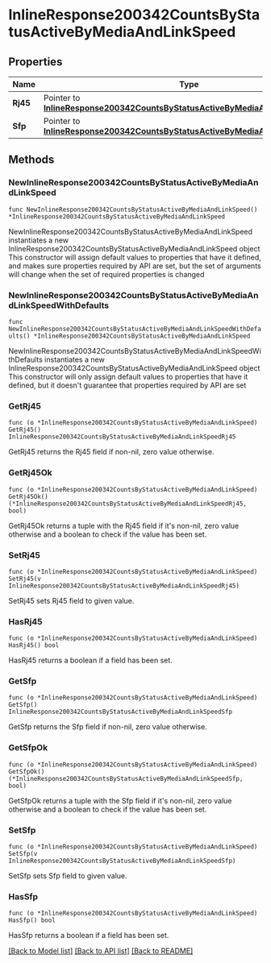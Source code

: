 # InlineResponse200342CountsByStatusActiveByMediaAndLinkSpeed

## Properties

Name | Type | Description | Notes
------------ | ------------- | ------------- | -------------
**Rj45** | Pointer to [**InlineResponse200342CountsByStatusActiveByMediaAndLinkSpeedRj45**](InlineResponse200342CountsByStatusActiveByMediaAndLinkSpeedRj45.md) |  | [optional] 
**Sfp** | Pointer to [**InlineResponse200342CountsByStatusActiveByMediaAndLinkSpeedSfp**](InlineResponse200342CountsByStatusActiveByMediaAndLinkSpeedSfp.md) |  | [optional] 

## Methods

### NewInlineResponse200342CountsByStatusActiveByMediaAndLinkSpeed

`func NewInlineResponse200342CountsByStatusActiveByMediaAndLinkSpeed() *InlineResponse200342CountsByStatusActiveByMediaAndLinkSpeed`

NewInlineResponse200342CountsByStatusActiveByMediaAndLinkSpeed instantiates a new InlineResponse200342CountsByStatusActiveByMediaAndLinkSpeed object
This constructor will assign default values to properties that have it defined,
and makes sure properties required by API are set, but the set of arguments
will change when the set of required properties is changed

### NewInlineResponse200342CountsByStatusActiveByMediaAndLinkSpeedWithDefaults

`func NewInlineResponse200342CountsByStatusActiveByMediaAndLinkSpeedWithDefaults() *InlineResponse200342CountsByStatusActiveByMediaAndLinkSpeed`

NewInlineResponse200342CountsByStatusActiveByMediaAndLinkSpeedWithDefaults instantiates a new InlineResponse200342CountsByStatusActiveByMediaAndLinkSpeed object
This constructor will only assign default values to properties that have it defined,
but it doesn't guarantee that properties required by API are set

### GetRj45

`func (o *InlineResponse200342CountsByStatusActiveByMediaAndLinkSpeed) GetRj45() InlineResponse200342CountsByStatusActiveByMediaAndLinkSpeedRj45`

GetRj45 returns the Rj45 field if non-nil, zero value otherwise.

### GetRj45Ok

`func (o *InlineResponse200342CountsByStatusActiveByMediaAndLinkSpeed) GetRj45Ok() (*InlineResponse200342CountsByStatusActiveByMediaAndLinkSpeedRj45, bool)`

GetRj45Ok returns a tuple with the Rj45 field if it's non-nil, zero value otherwise
and a boolean to check if the value has been set.

### SetRj45

`func (o *InlineResponse200342CountsByStatusActiveByMediaAndLinkSpeed) SetRj45(v InlineResponse200342CountsByStatusActiveByMediaAndLinkSpeedRj45)`

SetRj45 sets Rj45 field to given value.

### HasRj45

`func (o *InlineResponse200342CountsByStatusActiveByMediaAndLinkSpeed) HasRj45() bool`

HasRj45 returns a boolean if a field has been set.

### GetSfp

`func (o *InlineResponse200342CountsByStatusActiveByMediaAndLinkSpeed) GetSfp() InlineResponse200342CountsByStatusActiveByMediaAndLinkSpeedSfp`

GetSfp returns the Sfp field if non-nil, zero value otherwise.

### GetSfpOk

`func (o *InlineResponse200342CountsByStatusActiveByMediaAndLinkSpeed) GetSfpOk() (*InlineResponse200342CountsByStatusActiveByMediaAndLinkSpeedSfp, bool)`

GetSfpOk returns a tuple with the Sfp field if it's non-nil, zero value otherwise
and a boolean to check if the value has been set.

### SetSfp

`func (o *InlineResponse200342CountsByStatusActiveByMediaAndLinkSpeed) SetSfp(v InlineResponse200342CountsByStatusActiveByMediaAndLinkSpeedSfp)`

SetSfp sets Sfp field to given value.

### HasSfp

`func (o *InlineResponse200342CountsByStatusActiveByMediaAndLinkSpeed) HasSfp() bool`

HasSfp returns a boolean if a field has been set.


[[Back to Model list]](../README.md#documentation-for-models) [[Back to API list]](../README.md#documentation-for-api-endpoints) [[Back to README]](../README.md)


